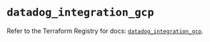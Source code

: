 # `datadog_integration_gcp`

Refer to the Terraform Registry for docs: [`datadog_integration_gcp`](https://registry.terraform.io/providers/datadog/datadog/3.75.0/docs/resources/integration_gcp).
